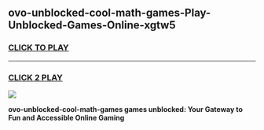 
## ovo-unblocked-cool-math-games-Play-Unblocked-Games-Online-xgtw5
<h3>
<a href="https://premium76.site?title=ovo-unblocked-cool-math-games&ref=25A">CLICK TO PLAY</a></h3>
<hr>

<h3>
<a href="https://premium76.site?title=ovo-unblocked-cool-math-games&ref=25A">CLICK 2 PLAY</a>
  
</h3>

<a href="https://premium76.site?title=ovo-unblocked-cool-math-games&ref=25A"><img src="https://clearcache.store/games.png"></a>


**ovo-unblocked-cool-math-games games unblocked: Your Gateway to Fun and Accessible Online Gaming**
